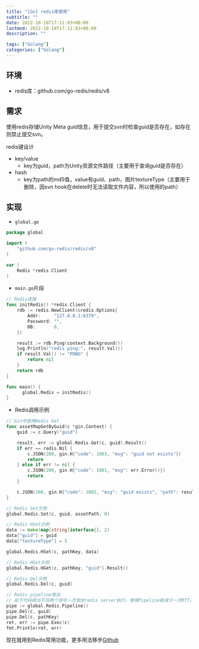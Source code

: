 ```yaml
---
title: "[Go] redis库使用"
subtitle: ""
date: 2022-10-18T17:11:03+08:00
lastmod: 2022-10-18T17:11:03+08:00
description: ""

tags: ["Golang"]
categories: ["Golang"]
---
```


## 环境

- redis库：github.com/go-redis/redis/v8

## 需求

使用redis存储Unity Meta guid信息，用于提交svn时检查guid是否存在，如存在则禁止提交svn。

redis键设计

- key/value
  - key为guid，path为Unity资源文件路径（主要用于查询guid是否存在）
- hash
  - key为path的md5值，value有guid、path，图片textureType（主要用于删除，因svn hook在delete时无法读取文件内容，所以使用的path）

## 实现

- `global.go`

```go
package global

import (
	"github.com/go-redis/redis/v8"
)

var (
	Redis *redis.Client
)
```

- `main.go`片段

```go
// Redis连接
func initRedis() *redis.Client {
	rdb := redis.NewClient(&redis.Options{
		Addr:     "127.0.0.1:6379",
		Password: "",
		DB:       0,
	})

	result := rdb.Ping(context.Background())
	log.Println("redis ping:", result.Val())
	if result.Val() != "PONG" {
		return nil
	}
	return rdb
}

func main() {
	  global.Redis = initRedis()
}
```

- Redis调用示例

```go
// Gin中使用Redis Get
func assetMapGetByGuid(c *gin.Context) {
	guid := c.Query("guid")

	result, err := global.Redis.Get(c, guid).Result()
	if err == redis.Nil {
		c.JSON(200, gin.H{"code": 1003, "msg": "guid not exists"})
		return
	} else if err != nil {
		c.JSON(200, gin.H{"code": 1001, "msg": err.Error()})
		return
	}

	c.JSON(200, gin.H{"code": 1002, "msg": "guid exists", "path": result})
}

// Redis Set示例
global.Redis.Set(c, guid, assetPath, 0)

// Redis HSet示例
data := make(map[string]interface{}, 2)
data["guid"] = guid
data["textureType"] = 5

global.Redis.HSet(c, pathKey, data)

// Redis HGet示例
global.Redis.HGet(c, pathKey, "guid").Result()

// Redis Del示例
global.Redis.Del(c, guid)

// Redis pipeline用法
// 如下代码相当于将两个命令一次发给redis server执行，使用Pipeline能减少一次RTT。
pipe := global.Redis.Pipeline()
pipe.Del(c, guid)
pipe.Del(c, pathKey)
ret, err := pipe.Exec(c)
fmt.Println(ret, err)
```

现在就用到Redis常用功能，更多用法移步[Github](https://github.com/go-redis/redis)
